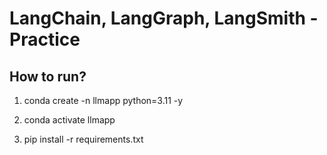 # LangChain, LangGraph, LangSmith - Practice

## How to run?

1. conda create -n llmapp python=3.11 -y

2. conda activate llmapp

3. pip install -r requirements.txt
